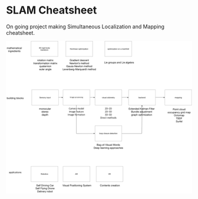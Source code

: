 
# SLAM Cheatsheet

On going project making Simultaneous Localization and Mapping cheatsheet.

![slamcheatsheet](./SLAM_cheatsheet.png)